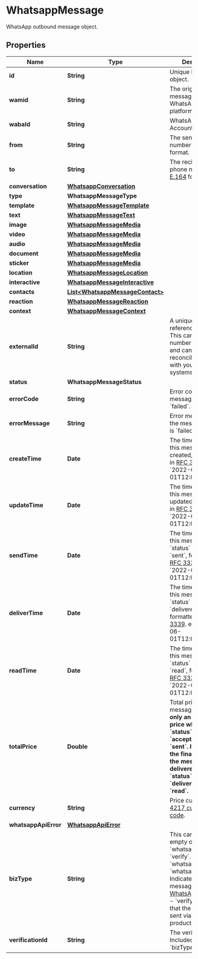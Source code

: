 

# WhatsappMessage

WhatsApp outbound message object.

## Properties

| Name | Type | Description | Notes |
|------------ | ------------- | ------------- | -------------|
|**id** | **String** | Unique ID for the object. |  |
|**wamid** | **String** | The original message ID on WhatsApp&#39;s platform. |  [optional] |
|**wabaId** | **String** | WhatsApp Business Account ID. |  |
|**from** | **String** | The sender&#39;s phone number in [E.164](https://en.wikipedia.org/wiki/E.164) format. |  |
|**to** | **String** | The recipient&#39;s phone number in [E.164](https://en.wikipedia.org/wiki/E.164) format. |  |
|**conversation** | [**WhatsappConversation**](WhatsappConversation.md) |  |  [optional] |
|**type** | **WhatsappMessageType** |  |  [optional] |
|**template** | [**WhatsappMessageTemplate**](WhatsappMessageTemplate.md) |  |  [optional] |
|**text** | [**WhatsappMessageText**](WhatsappMessageText.md) |  |  [optional] |
|**image** | [**WhatsappMessageMedia**](WhatsappMessageMedia.md) |  |  [optional] |
|**video** | [**WhatsappMessageMedia**](WhatsappMessageMedia.md) |  |  [optional] |
|**audio** | [**WhatsappMessageMedia**](WhatsappMessageMedia.md) |  |  [optional] |
|**document** | [**WhatsappMessageMedia**](WhatsappMessageMedia.md) |  |  [optional] |
|**sticker** | [**WhatsappMessageMedia**](WhatsappMessageMedia.md) |  |  [optional] |
|**location** | [**WhatsappMessageLocation**](WhatsappMessageLocation.md) |  |  [optional] |
|**interactive** | [**WhatsappMessageInteractive**](WhatsappMessageInteractive.md) |  |  [optional] |
|**contacts** | [**List&lt;WhatsappMessageContact&gt;**](WhatsappMessageContact.md) |  |  [optional] |
|**reaction** | [**WhatsappMessageReaction**](WhatsappMessageReaction.md) |  |  [optional] |
|**context** | [**WhatsappMessageContext**](WhatsappMessageContext.md) |  |  [optional] |
|**externalId** | **String** | A unique string to reference the object. This can be an order number or similar, and can be used to reconcile the object with your internal systems. |  [optional] |
|**status** | **WhatsappMessageStatus** |  |  [optional] |
|**errorCode** | **String** | Error code when the message status is &#x60;failed&#x60;. |  [optional] |
|**errorMessage** | **String** | Error message when the message status is &#x60;failed&#x60;. |  [optional] |
|**createTime** | **Date** | The time at which this message is created, formatted in [RFC 3339](https://datatracker.ietf.org/doc/html/rfc3339). e.g., &#x60;2022-06-01T12:00:00.000Z&#x60;. |  [optional] |
|**updateTime** | **Date** | The time at which this message is updated, formatted in [RFC 3339](https://datatracker.ietf.org/doc/html/rfc3339). e.g., &#x60;2022-06-01T12:00:00.000Z&#x60;. |  [optional] |
|**sendTime** | **Date** | The time at which this message &#x60;status&#x60; changed to &#x60;sent&#x60;, formatted in [RFC 3339](https://datatracker.ietf.org/doc/html/rfc3339). e.g., &#x60;2022-06-01T12:00:00.000Z&#x60;. |  [optional] |
|**deliverTime** | **Date** | The time at which this message &#x60;status&#x60; changed to &#x60;delivered&#x60;, formatted in [RFC 3339](https://datatracker.ietf.org/doc/html/rfc3339). e.g., &#x60;2022-06-01T12:00:00.000Z&#x60;. |  [optional] |
|**readTime** | **Date** | The time at which this message &#x60;status&#x60; changed to &#x60;read&#x60;, formatted in [RFC 3339](https://datatracker.ietf.org/doc/html/rfc3339). e.g., &#x60;2022-06-01T12:00:00.000Z&#x60;. |  [optional] |
|**totalPrice** | **Double** | Total price of this message. **Note: It&#39;s only an estimated price when the &#x60;status&#x60; is &#x60;accepted&#x60; or &#x60;sent&#x60;. It becomes the final price after the message is delivered, i.e., the &#x60;status&#x60; is &#x60;delivered&#x60; or &#x60;read&#x60;.** |  [optional] |
|**currency** | **String** | Price currency. [ISO 4217 currency code](https://en.wikipedia.org/wiki/ISO_4217). |  [optional] |
|**whatsappApiError** | [**WhatsappApiError**](WhatsappApiError.md) |  |  [optional] |
|**bizType** | **String** | This can be either empty or one of &#x60;whatsapp&#x60;, or &#x60;verify&#x60;. Defaults to &#x60;whatsapp&#x60;. - &#x60;whatsapp&#x60;: Indicates that the message is sent via [WhatsApp](https://www.ycloud.com/whatsapp) product. - &#x60;verify&#x60;: Indicates that the message is sent via [Verify](https://www.ycloud.com/verify) product. |  [optional] |
|**verificationId** | **String** | The verification ID. Included only when &#x60;bizType&#x60; is &#x60;verify&#x60;. |  [optional] |



